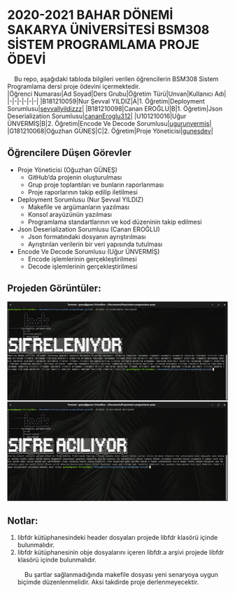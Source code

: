 # 2020-2021 BAHAR DÖNEMİ SAKARYA ÜNİVERSİTESİ BSM308 SİSTEM PROGRAMLAMA PROJE ÖDEVİ
&nbsp;&nbsp;&nbsp;&nbsp;Bu repo, aşağıdaki tabloda bilgileri verilen öğrencilerin BSM308 Sistem Programlama dersi proje ödevini içermektedir.<br>
|Öğrenci Numarası|Ad Soyad|Ders Grubu|Öğretim Türü|Unvan|Kullanıcı Adı|
|-|-|-|-|-|-|
|B181210059|Nur Şevval YILDIZ|A|1. Öğretim|Deployment Sorumlusu|[sevvallyildizzz](https://github.com/sevvallyildizzz)|
|B181210098|Canan EROĞLU|B|1. Öğretim|Json Deserialization Sorumlusu|[cananEroglu312](https://github.com/cananEroglu312)|
|U101210016|Uğur ÜNVERMİŞ|B|2. Öğretim|Encode Ve Decode Sorumlusu|[ugurunvermis](https://github.com/ugurunvermis)|
|G181210068|Oğuzhan GÜNEŞ|C|2. Öğretim|Proje Yöneticisi|[gunesdev](https://github.com/gunesdev)|

## Öğrencilere Düşen Görevler
- Proje Yöneticisi (Oğuzhan GÜNEŞ)
	- GitHub’da projenin oluşturulması
	- Grup proje toplantıları ve bunların raporlanması
	- Proje raporlarının takip edilip iletilmesi
- Deployment Sorumlusu (Nur Şevval YILDIZ)
	- Makefile ve argümanların yazılması
	- Konsol arayüzünün yazılması
	- Programlama standartlarının ve kod düzeninin takip edilmesi
- Json Deserialization Sorumlusu (Canan EROĞLU)
	- Json formatındaki dosyanın ayrıştırılması
	- Ayrıştırılan verilerin bir veri yapısında tutulması
- Encode Ve Decode Sorumlusu (Uğur ÜNVERMİŞ)
	- Encode işlemlerinin gerçekleştirilmesi
	- Decode işlemlerinin gerçekleştirilmesi

## Projeden Görüntüler:
![Encrypt](doc/encrypt.png)<br>
![Decrypt](doc/decrypt.png)<br>

## Notlar:
1. libfdr kütüphanesindeki header dosyaları projede libfdr klasörü içinde bulunmalıdır.
2. libfdr kütüphanesinin obje dosyalarını içeren libfdr.a arşivi projede libfdr klasörü içinde bulunmalıdır.<br><br>
&nbsp;&nbsp;&nbsp;&nbsp;Bu şartlar sağlanmadığında makefile dosyası yeni senaryoya uygun biçimde düzenlenmelidir. Aksi takdirde proje derlenmeyecektir.
